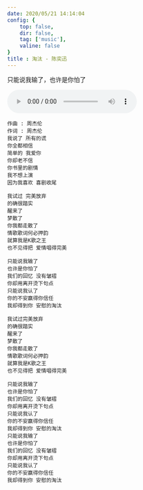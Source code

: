 ```yaml
---
date: 2020/05/21 14:14:04
config: {
    top: false,
    dir: false,
    tag: ['music'],
    valine: false
}
title : 淘汰 - 陈奕迅
---
```


只能说我输了，也许是你怕了

<audio controls="controls" playsinline="" webkit-playsinline="">
    <source src="http://music.163.com/song/media/outer/url?id=65528.mp3" type="audio/mpeg">
</audio>

```
作曲 : 周杰伦
作词 : 周杰伦
我说了 所有的谎
你全都相信
简单的 我爱你
你却老不信
你书里的剧情
我不想上演
因为我喜欢 喜剧收尾

我试过 完美放弃
的确很踏实
醒来了
梦散了
你我都走散了
情歌歌词何必押韵
就算我是K歌之王
也不见得把 爱情唱得完美

只能说我输了
也许是你怕了
我们的回忆 没有皱褶
你却用离开烫下句点
只能说我认了
你的不安赢得你信任
我却得到你 安慰的淘汰

我试过完美放弃
的确很踏实
醒来了
梦散了
你我都走散了
情歌歌词何必押韵
就算我是K歌之王
也不见得把 爱情唱得完美

只能说我输了
也许是你怕了
我们的回忆 没有皱褶
你却用离开烫下句点
只能说我认了
你的不安赢得你信任
我却得到你 安慰的淘汰
只能说我输了
也许是你怕了
我们的回忆 没有皱褶
你却用离开烫下句点
只能说我认了
你的不安赢得你信任
我却得到你 安慰的淘汰
```


